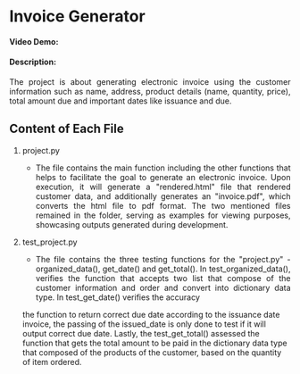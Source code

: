 # Invoice Generator
#### Video Demo: <URL HERE>
#### Description:
<div style='text-align: justify;'>
The project is about generating electronic invoice using the customer information such as name, address, product details (name, quantity, price), total amount due and important dates like issuance and due.
</div>

<!-- explain files i wrote for hte project contains and does -->
## Content of Each File
1. project.py
    - <div style='text-align: justify;'> The file contains the main function including the other functions that helps to facilitate the goal to generate an electronic invoice. Upon execution, it will generate a "rendered.html" file that rendered customer data, and additionally generates an "invoice.pdf", which converts the html file to pdf format. The two mentioned files remained in the folder, serving as examples for viewing purposes, showcasing outputs generated during development.
    </div>
2. test_project.py
    - <div style='text-align: justify;'> The file contains the three testing functions for the "project.py" - organized_data(), get_date() and get_total(). In test_organized_data(), verifies the function that accepts two list that compose of the customer information and order and convert into dictionary data type. In test_get_date() verifies the accuracy 

    the function to return correct due date according to the issuance date invoice, the passing of the issued_date is only done to test if it will output correct due date. Lastly, the test_get_total() assessed the function that gets the total amount to be paid in the dictionary data type that composed of the products of the customer, based on the quantity of item ordered.
    </div>


<!-- project.py
    - rendered.html
    - invoice.pdf
test_project.py
/templates/invoice.html -->

